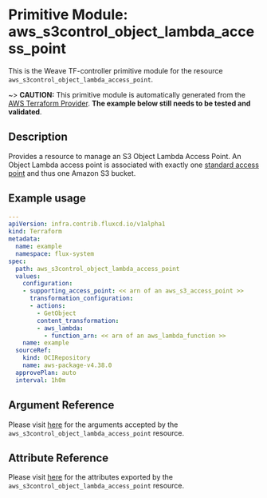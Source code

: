 
# Primitive Module: aws_s3control_object_lambda_access_point

This is the Weave TF-controller primitive module for the resource `aws_s3control_object_lambda_access_point`.

~> **CAUTION:** This primitive module is automatically generated from the [AWS Terraform Provider](https://registry.terraform.io/providers/hashicorp/aws/latest/docs/resources/s3control_object_lambda_access_point). **The example below still needs to be tested and validated**.

## Description

Provides a resource to manage an S3 Object Lambda Access Point.
An Object Lambda access point is associated with exactly one [standard access point](s3_access_point.html) and thus one Amazon S3 bucket.

## Example usage

```yaml
---
apiVersion: infra.contrib.fluxcd.io/v1alpha1
kind: Terraform
metadata:
  name: example
  namespace: flux-system
spec:
  path: aws_s3control_object_lambda_access_point
  values:
    configuration:
    - supporting_access_point: << arn of an aws_s3_access_point >>
      transformation_configuration:
      - actions:
        - GetObject
        content_transformation:
        - aws_lambda:
          - function_arn: << arn of an aws_lambda_function >>
    name: example
  sourceRef:
    kind: OCIRepository
    name: aws-package-v4.38.0
  approvePlan: auto
  interval: 1h0m
```

## Argument Reference

Please visit [here](https://registry.terraform.io/providers/hashicorp/aws/latest/docs/resources/s3control_object_lambda_access_point#argument-reference) for the arguments accepted by the `aws_s3control_object_lambda_access_point` resource.

## Attribute Reference

Please visit [here](https://registry.terraform.io/providers/hashicorp/aws/latest/docs/resources/s3control_object_lambda_access_point#attributes-reference) for the attributes exported by the `aws_s3control_object_lambda_access_point` resource.
